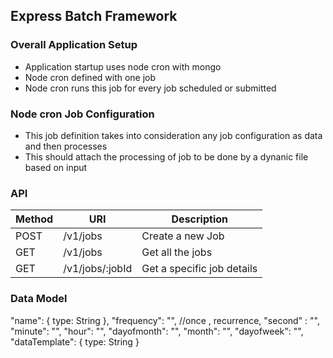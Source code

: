 ## Express Batch Framework
### Overall Application Setup
* Application startup uses node cron with mongo
* Node cron defined with one job
* Node cron runs this job for every job scheduled or submitted

### Node cron Job Configuration
* This job definition takes into consideration any job configuration as data and then processes
* This should attach the processing of job to be done by a dynanic file based on input

### API 
Method | URI | Description
------ | --- | -----------
POST | /v1/jobs | Create a new Job
GET | /v1/jobs | Get all the jobs
GET | /v1/jobs/:jobId | Get a specific job details

### Data Model
"name": { type: String }, 
"frequency": "", //once , recurrence, 
"second" : "", 
"minute": "",
"hour": "", 
"dayofmonth": "", 
"month": "", 
"dayofweek": "", 
"dataTemplate": { type: String }